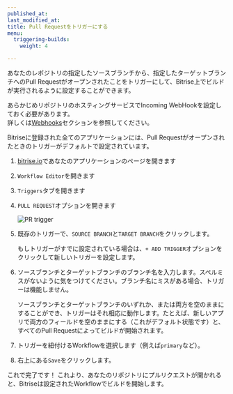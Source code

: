 ```yaml
---
published_at:
last_modified_at:
title: Pull Requestをトリガーにする
menu:
  triggering-builds:
    weight: 4

---
```

あなたのレポジトリの指定したソースブランチから、指定したターゲットブランチへのPull Requestがオープンされたことをトリガーにして、Bitrise上でビルドが実行されるように設定することができます。

あらかじめリポジトリのホスティングサービスでIncoming WebHookを設定しておく必要があります。  
詳しくは[Webhooks](/webhooks/index)セクションを参照してください。

Bitriseに登録された全てのアプリケーションには、Pull Requestがオープンされたときのトリガーがデフォルトで設定されています。

1. [bitrise.io](https://www.bitrise.io)であなたのアプリケーションのページを開きます
2. `Workflow Editor`を開きます
3. `Triggers`タブを開きます
4. `PULL REQUEST`オプションを開きます

   ![PR trigger](/img/getting-started/triggering-builds/pull-request-trigger.png)
5. 既存のトリガーで、`SOURCE BRANCH`と`TARGET BRANCH`をクリックします。

   もしトリガーがすでに設定されている場合は、`+ ADD TRIGGER`オプションをクリックして新しいトリガーを設定します。
6. ソースブランチとターゲットブランチのブランチ名を入力します。スペルミスがないように気をつけてください。ブランチ名にミスがある場合、トリガーは機能しません。

   ソースブランチとターゲットブランチのいずれか、または両方を空のままにすることができ、トリガーはそれ相応に動作します。たとえば、新しいアプリで両方のフィールドを空のままにする（これがデフォルト状態です）と、すべてのPull Requestによってビルドが開始されます。

7. トリガーを紐付けるWorkflowを選択します（例えば`primary`など）。

8. 右上にある`Save`をクリックします。

これで完了です！
これより、あなたのリポジトリにプルリクエストが開かれると、Bitriseは設定されたWorkflowでビルドを開始します。